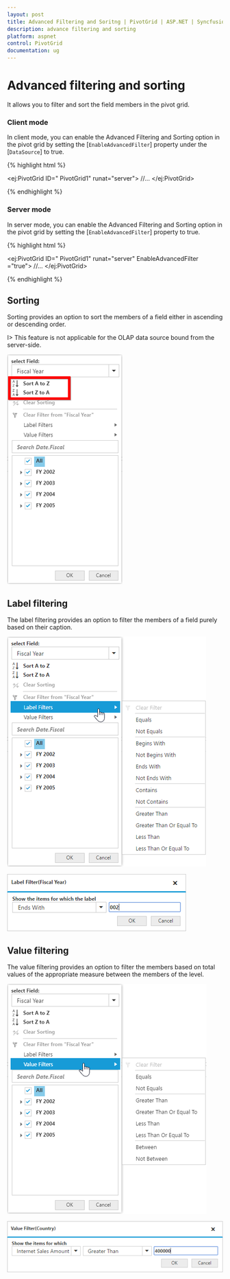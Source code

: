 ```yaml
---
layout: post
title: Advanced Filtering and Soritng | PivotGrid | ASP.NET | Syncfusion
description: advance filtering and sorting
platform: aspnet
control: PivotGrid
documentation: ug
---
```


# Advanced filtering and sorting

It allows you to filter and sort the field members in the pivot grid.

### Client mode

In client mode, you can enable the Advanced Filtering and Sorting option in the pivot grid by setting the [`EnableAdvancedFilter`] property under the [`DataSource`] to true.

{% highlight html %}

<ej:PivotGrid ID=" PivotGrid1" runat="server">
    <DataSource EnableAdvancedFilter ="true">
        //...
    </DataSource>
</ej:PivotGrid>

{% endhighlight %}

### Server mode

In server mode, you can enable the Advanced Filtering and Sorting option in the pivot grid by setting the [`EnableAdvancedFilter`] property to true.

{% highlight html %}

<ej:PivotGrid ID=" PivotGrid1" runat="server" EnableAdvancedFilter ="true">
    //...
</ej:PivotGrid>

{% endhighlight %}

## Sorting

Sorting provides an option to sort the members of a field either in ascending or descending order. 

I> This feature is not applicable for the OLAP data source bound from the server-side.

![](AdvanceFiltering_images/sorting.png)

## Label filtering

The label filtering provides an option to filter the members of a field purely based on their caption. 

![](AdvanceFiltering_images/filtering.png)

![](AdvanceFiltering_images/filtering_dialog.png)


## Value filtering

The value filtering provides an option to filter the members based on total values of the appropriate measure between the members of the level.

![](AdvanceFiltering_images/valuefilter.png)

![](AdvanceFiltering_images/valuefilter_dialog.png)
